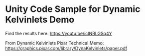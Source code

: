 # Unity Code Sample for Dynamic Kelvinlets Demo

Find the results here: https://youtu.be/icINRLGSq4Y 

From Dynamic Kelvinlets Pixar Technical Memo: https://graphics.pixar.com/library/DynaKelvinlets/paper.pdf 
